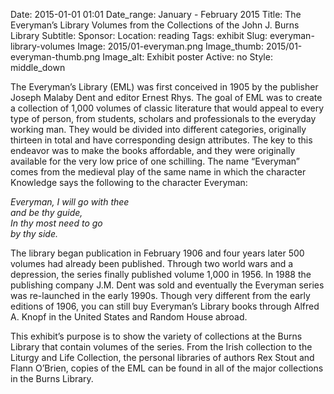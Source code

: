 Date: 2015-01-01 01:01 
Date_range: January - February 2015
Title: The Everyman’s Library Volumes from the Collections of the John J. Burns Library
Subtitle:
Sponsor:
Location: reading
Tags: exhibit
Slug: everyman-library-volumes
Image: 2015/01-everyman.png
Image_thumb: 2015/01-everyman-thumb.png
Image_alt: Exhibit poster
Active: no
Style: middle_down

<p>The Everyman&rsquo;s Library (EML) was first conceived in 1905 by the   publisher Joseph Malaby Dent and editor Ernest Rhys. The goal of EML was   to create a collection of 1,000 volumes of classic literature that   would appeal to every type of person, from students, scholars and   professionals to the everyday working man. They would be divided into   different categories, originally thirteen in total and have   corresponding design attributes. The key to this endeavor was to make   the books affordable, and they were originally available for the very   low price of one schilling. The name &ldquo;Everyman&rdquo; comes from the medieval   play of the same name in which the character Knowledge says the   following to the character Everyman:</p>
<p><em>Everyman, I will go with thee<br>
  and be thy guide,<br>
  In thy most need to go<br>
  by thy side.</em></p>
<p>The library began publication in February 1906 and four years later   500 volumes had already been published. Through two world wars and a   depression, the series finally published volume 1,000 in 1956. In 1988   the publishing company J.M. Dent was sold and eventually the Everyman   series was re-launched in the early 1990s. Though very different from   the early editions of 1906, you can still buy Everyman&rsquo;s Library books   through Alfred A. Knopf in the United States and Random House abroad.</p>
<p>This exhibit&rsquo;s purpose is to show the variety of collections at the   Burns Library that contain volumes of the series. From the Irish   collection to the Liturgy and Life Collection, the personal libraries of   authors Rex Stout and Flann O&rsquo;Brien, copies of the EML can be found in   all of the major collections in the Burns Library.</p>